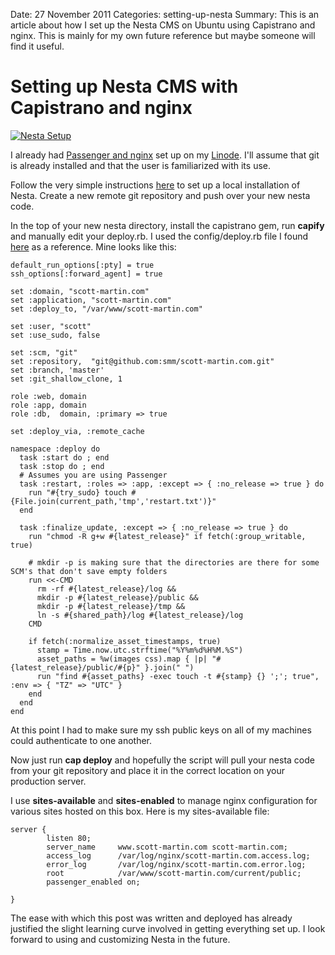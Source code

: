 Date: 27 November 2011
Categories: setting-up-nesta
Summary: This is an article about how I set up the Nesta CMS on Ubuntu using Capistrano and nginx. This is mainly for my own future reference but maybe someone will find it useful.


# Setting up Nesta CMS with Capistrano and nginx

[<img src="/attachments/setting-up-nesta.png" alt="Nesta Setup"/>](http://news.ycombinator.com/news)

I already had [Passenger and nginx](http://modrails.com/documentation/Users%20guide%20Nginx.html) set up on my [Linode](http://www.linode.com/). I'll assume that git is already installed and that the user is familiarized with its use.

Follow the very simple instructions [here](http://nestacms.com/docs/quick-start) to set up a local installation of Nesta. Create a new remote git repository and push over your new nesta code.   

In the top of your new nesta directory, install the capistrano gem, run **capify** and manually edit your deploy.rb. I used the config/deploy.rb file I found [here](http://travisonrails.com/2010/05/25/deploy-sinatra-application-with-capistrano) as a reference. Mine looks like this:

	default_run_options[:pty] = true
	ssh_options[:forward_agent] = true

	set :domain, "scott-martin.com"
	set :application, "scott-martin.com"
	set :deploy_to, "/var/www/scott-martin.com"

	set :user, "scott"
	set :use_sudo, false

	set :scm, "git"
	set :repository,  "git@github.com:smm/scott-martin.com.git"
	set :branch, 'master'
	set :git_shallow_clone, 1

	role :web, domain
	role :app, domain
	role :db,  domain, :primary => true

	set :deploy_via, :remote_cache

	namespace :deploy do
	  task :start do ; end
	  task :stop do ; end
	  # Assumes you are using Passenger
	  task :restart, :roles => :app, :except => { :no_release => true } do
	    run "#{try_sudo} touch #{File.join(current_path,'tmp','restart.txt')}"
	  end

	  task :finalize_update, :except => { :no_release => true } do
	    run "chmod -R g+w #{latest_release}" if fetch(:group_writable, true)

	    # mkdir -p is making sure that the directories are there for some SCM's that don't save empty folders
	    run <<-CMD
	      rm -rf #{latest_release}/log &&
	      mkdir -p #{latest_release}/public &&
	      mkdir -p #{latest_release}/tmp &&
	      ln -s #{shared_path}/log #{latest_release}/log
	    CMD

	    if fetch(:normalize_asset_timestamps, true)
	      stamp = Time.now.utc.strftime("%Y%m%d%H%M.%S")
	      asset_paths = %w(images css).map { |p| "#{latest_release}/public/#{p}" }.join(" ")
	      run "find #{asset_paths} -exec touch -t #{stamp} {} ';'; true", :env => { "TZ" => "UTC" }
	    end
	  end
	end


At this point I had to make sure my ssh public keys on all of my machines could authenticate to one another. 

Now just run **cap deploy** and hopefully the script will pull your nesta code from your git repository and place it in the correct location on your production server.

I use **sites-available** and **sites-enabled** to manage nginx configuration for various sites hosted on this box. Here is my sites-available file:

	server {
	        listen 80;
	        server_name     www.scott-martin.com scott-martin.com;
	        access_log      /var/log/nginx/scott-martin.com.access.log;
	        error_log       /var/log/nginx/scott-martin.com.error.log;
	        root            /var/www/scott-martin.com/current/public;
	        passenger_enabled on;

	}
	
The ease with which this post was written and deployed has already justified the slight learning curve involved in getting everything set up. I look forward to using and customizing Nesta in the future.	